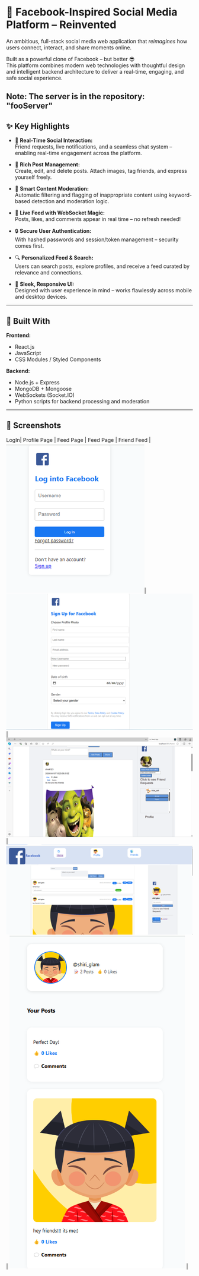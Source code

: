 
# 🔵 Facebook-Inspired Social Media Platform – Reinvented

An ambitious, full-stack social media web application that *reimagines* how users connect, interact, and share moments online.

Built as a powerful clone of Facebook – but better 😎  
This platform combines modern web technologies with thoughtful design and intelligent backend architecture to deliver a real-time, engaging, and safe social experience.

Note: The server is in the repository: "fooServer"
---

## ✨ Key Highlights

- 👥 **Real-Time Social Interaction:**  
  Friend requests, live notifications, and a seamless chat system – enabling real-time engagement across the platform.

- 📝 **Rich Post Management:**  
  Create, edit, and delete posts. Attach images, tag friends, and express yourself freely.

- 🚨 **Smart Content Moderation:**  
  Automatic filtering and flagging of inappropriate content using keyword-based detection and moderation logic.

- 📡 **Live Feed with WebSocket Magic:**  
  Posts, likes, and comments appear in real time – no refresh needed!

- 🔒 **Secure User Authentication:**  
  With hashed passwords and session/token management – security comes first.

- 🔍 **Personalized Feed & Search:**  
  Users can search posts, explore profiles, and receive a feed curated by relevance and connections.

- 🎨 **Sleek, Responsive UI:**  
  Designed with user experience in mind – works flawlessly across mobile and desktop devices.

---

## 🧠 Built With

**Frontend:**  
- React.js  
- JavaScript  
- CSS Modules / Styled Components  

**Backend:**  
- Node.js + Express  
- MongoDB + Mongoose  
- WebSockets (Socket.IO)  
- Python scripts for backend processing and moderation

---

## 📸 Screenshots

 LogIn| Profile Page |  Feed Page |  Feed Page | Friend Feed |
![login](./screenshots/Login.png)|![sign](./screenshots/Sign.png)| ![feed](./screenshots/feed.png) | ![profile](./screenshots/profile.png) | ![friend](./screenshots/friend.png) |



